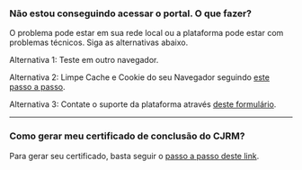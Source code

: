 ### Não estou conseguindo acessar o portal. O que fazer?

O problema pode estar em sua rede local ou a plataforma pode estar com problemas técnicos. Siga as alternativas abaixo.

Alternativa 1: Teste em outro navegador.

Alternativa 2: Limpe Cache e Cookie do seu Navegador seguindo [este passo a passo](https://ajuda.eduzz.com/hc/pt-br/articles/4402929547035-Como-limpar-Cache-e-Cookie-do-meu-Navegador-).

Alternativa 3: Contate o suporte da plataforma através [deste formulário](https://glpi.eduzz.com/plugins/formcreator/front/formdisplay.php?id=43). 

---

### Como gerar meu certificado de conclusão do CJRM?

Para gerar seu certificado, basta seguir o [passo a passo deste link](https://ajuda.eduzz.com/hc/pt-br/articles/1260807552209-Como-gerar-e-imprimir-meu-certificado-de-um-curso-no-Nutror-). 
